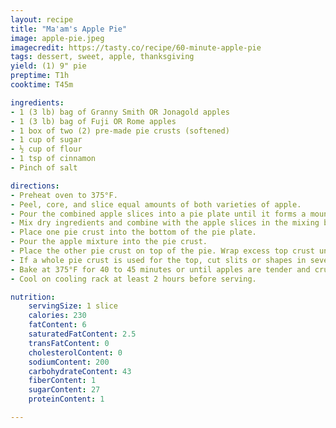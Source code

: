 ```yaml
---
layout: recipe
title: "Ma'am's Apple Pie"
image: apple-pie.jpeg
imagecredit: https://tasty.co/recipe/60-minute-apple-pie
tags: dessert, sweet, apple, thanksgiving
yield: (1) 9" pie
preptime: T1h
cooktime: T45m

ingredients:
- 1 (3 lb) bag of Granny Smith OR Jonagold apples
- 1 (3 lb) bag of Fuji OR Rome apples
- 1 box of two (2) pre-made pie crusts (softened)
- 1 cup of sugar
- ½ cup of flour
- 1 tsp of cinnamon
- Pinch of salt

directions:
- Preheat oven to 375°F.
- Peel, core, and slice equal amounts of both varieties of apple.
- Pour the combined apple slices into a pie plate until it forms a mound. Move that amount of apple slices to a large mixing bowl.
- Mix dry ingredients and combine with the apple slices in the mixing bowl.
- Place one pie crust into the bottom of the pie plate.
- Pour the apple mixture into the pie crust.
- Place the other pie crust on top of the pie. Wrap excess top crust under bottom crust edge, pressing edges together to seal; flute.
- If a whole pie crust is used for the top, cut slits or shapes in several places in the top crust.
- Bake at 375°F for 40 to 45 minutes or until apples are tender and crust is golden brown. Cover edge of crust with 2- to 3-inch wide strips of foil after first 15 to 20 minutes of baking to prevent excessive browning.
- Cool on cooling rack at least 2 hours before serving.

nutrition:
    servingSize: 1 slice
    calories: 230
    fatContent: 6
    saturatedFatContent: 2.5
    transFatContent: 0
    cholesterolContent: 0
    sodiumContent: 200
    carbohydrateContent: 43
    fiberContent: 1
    sugarContent: 27
    proteinContent: 1

---
```

